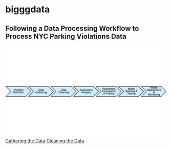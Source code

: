 # bigggdata
## Following a Data Processing Workflow to Process NYC Parking Violations Data
![image.png](workflow_diagram.png)
[Gathering the Data](loading_data.md)
[Cleaning the Data](cleaning_data.md)
